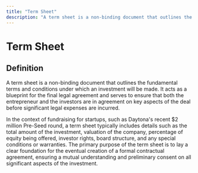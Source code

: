 ```yaml
---
title: "Term Sheet"
description: "A term sheet is a non-binding document that outlines the fundamental terms and conditions under which an investment will be made. It acts as a blueprint for the final legal agreement and serves to ensure that both the entrepreneur and the investors are in agreement on key aspects of the deal before significant legal expenses are incurred."
---
```


# Term Sheet

## Definition

A term sheet is a non-binding document that outlines the fundamental terms and conditions under which an investment will be made. It acts as a blueprint for the final legal agreement and serves to ensure that both the entrepreneur and the investors are in agreement on key aspects of the deal before significant legal expenses are incurred.

In the context of fundraising for startups, such as Daytona's recent $2 million Pre-Seed round, a term sheet typically includes details such as the total amount of the investment, valuation of the company, percentage of equity being offered, investor rights, board structure, and any special conditions or warranties. The primary purpose of the term sheet is to lay a clear foundation for the eventual creation of a formal contractual agreement, ensuring a mutual understanding and preliminary consent on all significant aspects of the investment.

